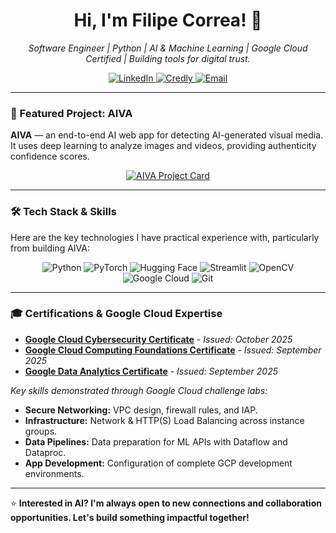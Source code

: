 <h1 align="center">Hi, I'm Filipe Correa! 👋</h1>
<p align="center">
  <em>Software Engineer | Python | AI & Machine Learning | Google Cloud Certified | Building tools for digital trust.</em>
</p>

<p align="center">
  <a href="https://www.linkedin.com/in/filipebelt/" target="_blank" rel="noopener noreferrer">
    <img src="https://img.shields.io/badge/LinkedIn-Connect-0A66C2?style=for-the-badge&logo=linkedin&logoColor=white" alt="LinkedIn"/>
  </a>
  <a href="https://www.credly.com/users/filipe-correa.ab66564b" target="_blank" rel="noopener noreferrer">
    <img src="https://img.shields.io/badge/Credly-Credentials-1f972d?style=for-the-badge&logo=credly&logoColor=white" alt="Credly"/>
  </a>
  <a href="mailto:filipecorreadev@gmail.com" target="_blank" rel="noopener noreferrer">
    <img src="https://img.shields.io/badge/Email-Get_in_Touch-D14836?style=for-the-badge&logo=gmail&logoColor=white" alt="Email"/>
  </a>
</p>

---

### 🚀 Featured Project: AIVA
**AIVA** — an end-to-end AI web app for detecting AI-generated visual media.  
It uses deep learning to analyze images and videos, providing authenticity confidence scores.

<p align="center">
  <a href="https://github.com/filipebelt/aiva">
    <img src="https://github-readme-stats.vercel.app/api/pin/?username=filipebelt&repo=aiva&theme=dark&bg_color=0B0B0F&border_color=8A2BE2&title_color=FFFFFF&text_color=A0A0B0&cache_seconds=1" alt="AIVA Project Card">
  </a>
</p>

---

### 🛠️ Tech Stack & Skills

Here are the key technologies I have practical experience with, particularly from building AIVA:

<p align="center">
  <img src="https://img.shields.io/badge/Python-3776AB?style=for-the-badge&logo=python&logoColor=white" alt="Python"/>
  <img src="https://img.shields.io/badge/PyTorch-EE4C2C?style=for-the-badge&logo=pytorch&logoColor=white" alt="PyTorch"/>
  <img src="https://img.shields.io/badge/Hugging_Face-Transformers-FFD21E?style=for-the-badge&logo=huggingface&logoColor=black" alt="Hugging Face"/>
  <img src="https://img.shields.io/badge/Streamlit-FF4B4B?style=for-the-badge&logo=streamlit&logoColor=white" alt="Streamlit"/>
  <img src="https://img.shields.io/badge/OpenCV-5C3EE8?style=for-the-badge&logo=opencv&logoColor=white" alt="OpenCV"/>
  <img src="https://img.shields.io/badge/Google_Cloud-4285F4?style=for-the-badge&logo=google-cloud&logoColor=white" alt="Google Cloud"/>
  <img src="https://img.shields.io/badge/Git-F05033?style=for-the-badge&logo=git&logoColor=white" alt="Git"/>
</p>

---

### 🎓 Certifications & Google Cloud Expertise

- **[Google Cloud Cybersecurity Certificate](https://www.credly.com/users/filipe-correa.ab66564b)** - *Issued: October 2025*
- **[Google Cloud Computing Foundations Certificate](https://www.credly.com/users/filipe-correa.ab66564b)** - *Issued: September 2025*
- **[Google Data Analytics Certificate](https://www.credly.com/badges/)** - *Issued: September 2025*

 
 *Key skills demonstrated through Google Cloud challenge labs:*
- **Secure Networking:** VPC design, firewall rules, and IAP.
- **Infrastructure:** Network & HTTP(S) Load Balancing across instance groups.
- **Data Pipelines:** Data preparation for ML APIs with Dataflow and Dataproc.
- **App Development:** Configuration of complete GCP development environments.

---

⭐ **Interested in AI? I'm always open to new connections and collaboration opportunities. Let's build something impactful together!**
